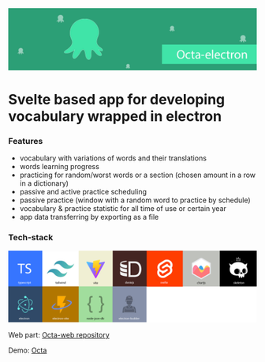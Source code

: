 <img src="./github extras/github repository poster.jpg">

# Svelte based app for developing vocabulary wrapped in electron

### Features

*  vocabulary with variations of words and their translations
*  words learning progress
*  practicing for random/worst words or a section (chosen amount in a row in a dictionary)
*  passive and active practice scheduling 
*  passive practice (window with a random word to practice by schedule)
*  vocabulary & practice statistic for all time of use or certain year
*  app data transferring by exporting as a file

### Tech-stack

<img src="./github extras/tech-stack.jpg">

Web part: <a href="https://github.com/Mero-Plaform/octa-web"> Octa-web repository </a>

Demo: <a href="https://mero-plaform.github.io/octa-web-build/"> Octa </a>
